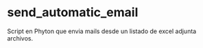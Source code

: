 # send_automatic_email
Script en Phyton que envia mails desde un listado de excel adjunta archivos.

